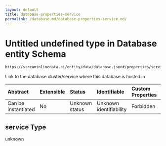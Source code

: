 ```yaml
---
layout: default
title: database-properties-service
permalink: /database.md/database-properties-service.md/
---
```

# Untitled undefined type in Database entity Schema

```txt
https://streaminlinedata.ai/entity/data/database.json#/properties/service
```

Link to the database cluster/service where this database is hosted in

| Abstract            | Extensible | Status         | Identifiable            | Custom Properties | Additional Properties | Access Restrictions | Defined In                                                         |
| :------------------ | :--------- | :------------- | :---------------------- | :---------------- | :-------------------- | :------------------ | :----------------------------------------------------------------- |
| Can be instantiated | No         | Unknown status | Unknown identifiability | Forbidden         | Allowed               | none                | [database.json*](database.md "open original schema") |

## service Type

unknown
